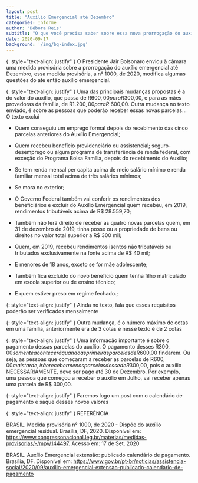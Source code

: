 ```yaml
---
layout: post
title: "Auxílio Emergencial até Dezembro"
categories: Informe
author: "Débora Reis"
subtitle: "O que você precisa saber sobre essa nova prorrogação do auxílio emergencial"
date: 2020-09-17
background: '/img/bg-index.jpg'
---
```

{: style="text-align: justify" }
O Presidente Jair Bolsonaro enviou à câmara uma medida provisória sobre a prorrogação do auxílio emergencial até Dezembro, essa medida provisória, a n° 1000, de 2020, modifica algumas questões do até então auxílio emergencial.


{: style="text-align: justify" }
Uma das principais mudanças propostas é a do valor do auxílio, que passa de R$600,00 para R$300,00, e para as mães provedoras da família, de R$1.200,00 para R$ 600,00.
Outra mudança no texto enviado, é sobre as pessoas que poderão receber essas novas parcelas... 
O texto excluí 
- Quem conseguiu um emprego formal depois do recebimento das cinco parcelas anteriores do Auxílio Emergencial;

- Quem recebeu benefício previdenciário ou assistencial; seguro-desemprego ou algum programa de transferência de renda federal, com exceção do Programa Bolsa Família, depois do recebimento do Auxílio;

- Se tem renda mensal per capita acima de meio salário mínimo e renda familiar mensal total acima de três salários mínimos;

- Se mora no exterior;

- O Governo Federal também vai conferir os rendimentos dos beneficiários e excluir do Auxílio Emergencial quem recebeu, em 2019, rendimentos tributáveis acima de R$ 28.559,70;

- Também não terá direito de receber as quatro novas parcelas quem, em 31 de dezembro de 2019, tinha posse ou a propriedade de bens ou direitos no valor total superior a R$ 300 mil;

- Quem, em 2019, recebeu rendimentos isentos não tributáveis ou tributados exclusivamente na fonte acima de R$ 40 mil;

- E menores de 18 anos, exceto se for mãe adolescente;

- Também fica excluído do novo benefício quem tenha filho matriculado em escola superior ou de ensino técnico;

- E quem estiver preso em regime fechado.;

{: style="text-align: justify" }
Ainda no texto, fala que esses requisitos poderão ser verificados mensalmente

{: style="text-align: justify" }
Outra mudança, é o número máximo de cotas em uma família, anteriormente era de 3 cotas e nesse texto é de 2 cotas

{: style="text-align: justify" }
Uma informação importante é sobre o pagamento dessas parcelas do auxílio. O pagamento desses R$300,00 somente acontecerá quando as primeiras parcelas de R$600,00 findarem. 
Ou seja, as pessoas que começaram a receber as parcelas de R$600,00 mais tarde, irão receber menos parcelas desse de R$300,00, pois o auxílio NECESSARIAMENTE, deve ser pago até 30 de Dezembro. Por exemplo, uma pessoa que começou a receber o auxílio em Julho, vai receber apenas uma parcela de R$ 300,00. 

{: style="text-align: justify" }
Faremos logo um post com o calendário de pagamento e saque desses novos valores

{: style="text-align: justify" }
REFERÊNCIA

BRASIL. Medida provisória n° 1000, de 2020 - Dispõe do auxílio emergencial residual. Brasília, DF, 2020. Disponível em: https://www.congressonacional.leg.br/materias/medidas-provisorias/-/mpv/144497. Acesso em: 17 de Set. 2020

BRASIL. Auxílio Emergencial extensão: publicado calendário de pagamento. Brasília, DF. Disponível em: https://www.gov.br/pt-br/noticias/assistencia-social/2020/09/auxilio-emergencial-extensao-publicado-calendario-de-pagamento